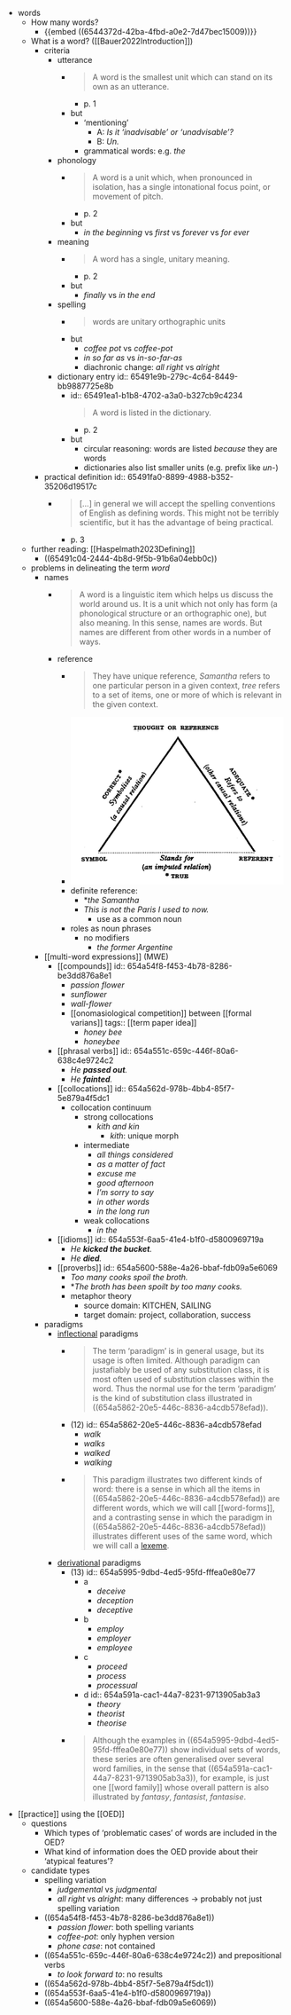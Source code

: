 - words
	- How many words?
		- {{embed ((6544372d-42ba-4fbd-a0e2-7d47bec15009))}}
	- What is a word? ([[Bauer2022Introduction]])
		- criteria
			- utterance
				- > A word is the smallest unit which can stand on its own as an utterance.
					- p. 1
				- but
					- ‘mentioning’
						- A: *Is it ‘inadvisable’ or ‘unadvisable’?*
						- B: *Un.*
					- grammatical words: e.g. *the*
			- phonology
				- > A word is a unit which, when pronounced in isolation, has a single intonational focus point, or movement of pitch.
					- p. 2
				- but
					- *in the beginning* vs *first* vs *forever* vs *for ever*
			- meaning
				- > A word has a single, unitary meaning.
					- p. 2
				- but
					- *finally* vs *in the end*
			- spelling
				- > words are unitary orthographic units
				- but
					- *coffee pot* vs *coffee-pot*
					- *in so far as* vs *in-so-far-as*
					- diachronic change: *all right* vs *alright*
			- dictionary entry
			  id:: 65491e9b-279c-4c64-8449-bb9887725e8b
				- id:: 65491ea1-b1b8-4702-a3a0-b327cb9c4234
				  > A word is listed in the dictionary.
					- p. 2
				- but
					- circular reasoning: words are listed *because* they are words
					- dictionaries also list smaller units (e.g. prefix like *un-*)
		- practical definition
		  id:: 65491fa0-8899-4988-b352-35206d19517c
			- > […] in general we will accept the spelling conventions of English as defining words. This might not be terribly scientific, but it has the advantage of being practical.
				- p. 3
	- further reading: [[Haspelmath2023Defining]]
		- ((65491c04-2444-4b8d-9f5b-91b6a04ebb0c))
	- problems in delineating the term *word*
		- names
			- > A word is a linguistic item which helps us discuss the world around us. It is a unit which not only has form (a phonological structure or an orthographic one), but also meaning. In this sense, names are words. But names are different from other words in a number of ways.
			- reference
				- > They have unique reference, *Samantha* refers to one particular person in a given context, *tree* refers to a set of items, one or more of which is relevant in the given context.
				- ![image.png](../assets/image_1698949528283_0.png)
				- definite reference:
					- **the Samantha*
					- *This is not the Paris I used to now.*
						- use as a common noun
				- roles as noun phrases
					- no modifiers
						- *the former Argentine*
		- [[multi-word expressions]] (MWE)
			- [[compounds]]
			  id:: 654a54f8-f453-4b78-8286-be3dd876a8e1
				- *passion flower*
				- *sunflower*
				- *wall-flower*
				- [[onomasiological competition]] between [[formal varians]]
				  tags:: [[term paper idea]]
					- *honey bee*
					- *honeybee*
			- [[phrasal verbs]]
			  id:: 654a551c-659c-446f-80a6-638c4e9724c2
				- *He __passed out__.*
				- *He __fainted__.*
			- [[collocations]]
			  id:: 654a562d-978b-4bb4-85f7-5e879a4f5dc1
				- collocation continuum
					- strong collocations
						- *kith and kin*
							- *kith*: unique morph
					- intermediate
						- *all things considered*
						- *as a matter of fact*
						- *excuse me*
						- *good afternoon*
						- *I’m sorry to say*
						- *in other words*
						- *in the long run*
					- weak collocations
						- *in the*
			- [[idioms]]
			  id:: 654a553f-6aa5-41e4-b1f0-d5800969719a
				- *He __kicked the bucket__.*
				- *He __died__.*
			- [[proverbs]]
			  id:: 654a5600-588e-4a26-bbaf-fdb09a5e6069
				- *Too many cooks spoil the broth.*
				- **The broth has been spoilt by too many cooks.*
				- metaphor theory
					- source domain: KITCHEN, SAILING
					- target domain: project, collaboration, success
		- paradigms
			- [inflectional]([[inflection]]) paradigms
				- > The term ‘paradigm’ is in general usage, but its usage is often limited. Although paradigm can justafiably be used of any substitution class, it is most often used of substitution classes within the word. Thus the normal use for the term ‘paradigm’ is the kind of substitution class illustrated in ((654a5862-20e5-446c-8836-a4cdb578efad)).
				- (12)
				  id:: 654a5862-20e5-446c-8836-a4cdb578efad
					- *walk*
					- *walks*
					- *walked*
					- *walking*
				- > This paradigm illustrates two different kinds of word: there is a sense in which all the items in ((654a5862-20e5-446c-8836-a4cdb578efad)) are different words, which we will call [[word-forms]], and a contrasting sense in which the paradigm in ((654a5862-20e5-446c-8836-a4cdb578efad)) illustrates different uses of the same word, which we will call a [lexeme]([[lexemes]]).
			- [derivational]([[derivation]]) paradigms
				- (13)
				  id:: 654a5995-9dbd-4ed5-95fd-fffea0e80e77
					- a
						- *deceive*
						- *deception*
						- *deceptive*
					- b
						- *employ*
						- *employer*
						- *employee*
					- c
						- *proceed*
						- *process*
						- *processual*
					- d
					  id:: 654a591a-cac1-44a7-8231-9713905ab3a3
						- *theory*
						- *theorist*
						- *theorise*
				- > Although the examples in ((654a5995-9dbd-4ed5-95fd-fffea0e80e77)) show individual sets of words, these series are often generalised over several word families, in the sense that ((654a591a-cac1-44a7-8231-9713905ab3a3)), for example, is just one [[word family]] whose overall pattern is also illustrated by *fantasy*, *fantasist*, *fantasise*.
- [[practice]] using the [[OED]]
	- questions
		- Which types of ‘problematic cases’ of words are included in the OED?
		- What kind of information does the OED provide about their ‘atypical features’?
	- candidate types
		- spelling variation
			- *judgemental* vs *judgmental*
			- *all right* vs *alright*: many differences → probably not just spelling variation
		- ((654a54f8-f453-4b78-8286-be3dd876a8e1))
			- *passion flower*: both spelling variants
			- *coffee-pot*: only hyphen version
			- *phone case*: not contained
		- ((654a551c-659c-446f-80a6-638c4e9724c2)) and prepositional verbs
			- *to look forward to*: no results
		- ((654a562d-978b-4bb4-85f7-5e879a4f5dc1))
		- ((654a553f-6aa5-41e4-b1f0-d5800969719a))
		- ((654a5600-588e-4a26-bbaf-fdb09a5e6069))